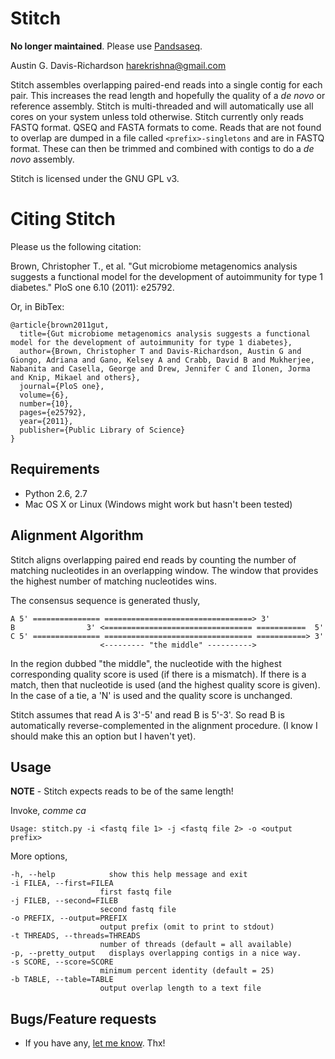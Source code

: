 # Stitch

**No longer maintained**. Please use [Pandsaseq](https://github.com/neufeld/pandaseq).

Austin G. Davis-Richardson
<harekrishna@gmail.com>

Stitch assembles overlapping paired-end reads into a single contig for each
pair. This increases the read length and hopefully the quality of a _de novo_
or reference assembly. Stitch is multi-threaded and will automatically use all
cores on your system unless told otherwise. Stitch currently only reads FASTQ
format. QSEQ and FASTA formats to come. Reads that are not found to overlap are
dumped in a file called `<prefix>-singletons` and are in FASTQ format. These
can then be trimmed and combined with contigs to do a _de novo_ assembly.

Stitch is licensed under the GNU GPL v3.

# Citing Stitch

Please us the following citation:

Brown, Christopher T., et al. "Gut microbiome metagenomics analysis suggests a
functional model for the development of autoimmunity for type 1 diabetes." PloS
one 6.10 (2011): e25792.

Or, in BibTex:

```
@article{brown2011gut,
  title={Gut microbiome metagenomics analysis suggests a functional model for the development of autoimmunity for type 1 diabetes},
  author={Brown, Christopher T and Davis-Richardson, Austin G and Giongo, Adriana and Gano, Kelsey A and Crabb, David B and Mukherjee, Nabanita and Casella, George and Drew, Jennifer C and Ilonen, Jorma and Knip, Mikael and others},
  journal={PloS one},
  volume={6},
  number={10},
  pages={e25792},
  year={2011},
  publisher={Public Library of Science}
}
```

## Requirements

- Python 2.6, 2.7
- Mac OS X or Linux (Windows might work but hasn't been tested)

## Alignment Algorithm

Stitch aligns overlapping paired end reads by counting the number of matching
nucleotides in an overlapping window. The window that provides the highest
number of matching nucleotides wins.

The consensus sequence is generated thusly,

    A 5' =============== =================================> 3'
    B                3' <================================= ===========  5'
    C 5' =============== ================================= ===========> 3'
                        <--------- "the middle" ---------->

In the region dubbed "the middle", the nucleotide with the highest
corresponding quality score is used (if there is a mismatch). If there is a
match, then that nucleotide is used (and the highest quality score is  given).
In the case of a tie, a 'N' is used and the quality score is unchanged.

Stitch assumes that read A is 3'-5' and read B is 5'-3'. So read B is
automatically reverse-complemented in the alignment procedure. (I know I should
make this an option but I haven't yet).

## Usage

**NOTE** - Stitch expects reads to be of the same length!

Invoke, _comme ca_

    Usage: stitch.py -i <fastq file 1> -j <fastq file 2> -o <output prefix>

More options,

    -h, --help            show this help message and exit
    -i FILEA, --first=FILEA
                        first fastq file
    -j FILEB, --second=FILEB
                        second fastq file
    -o PREFIX, --output=PREFIX
                        output prefix (omit to print to stdout)
    -t THREADS, --threads=THREADS
                        number of threads (default = all available)
    -p, --pretty_output   displays overlapping contigs in a nice way.
    -s SCORE, --score=SCORE
                        minimum percent identity (default = 25)
    -b TABLE, --table=TABLE
                        output overlap length to a text file

## Bugs/Feature requests

 - If you have any, [let me know](https://github.com/audy/stitch/issues). Thx!
